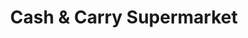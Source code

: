 ---
title: "Cash & Carry Supermarket"
url: /makati/cash-and-carry-supermarket/
shop: supermarket
---